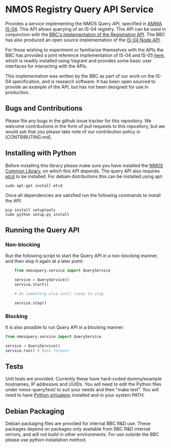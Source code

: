 # NMOS Registry Query API Service

Provides a service implementing the NMOS Query API, specified in [AMWA IS-04](https://github.com/AMWA-TV/nmos-discovery-registration). This API allows querying of an IS-04 registry. This API can be used in conjunction with the [BBC's implementation of the Registration API](https://github.com/bbc/nmos-registration/). The BBC has also produced an open source implementation of the [IS-04 Node API](https://github.com/bbc/nmos-node).

For those wishing to experiment or familiarise themselves with the APIs the BBC has provided a joint reference implementation of IS-04 and IS-05 [here](https://github.com/bbc/nmos-joint-ri), which is readily installed using Vagrant and provides some basic user interfaces for interacting with the APIs.

This implementation was written by the BBC as part of our work on the IS-04 specification, and is research software. It has been open sourced to provide an example of the API, but has not been designed for use in production.

## Bugs and Contributions
Please file any bugs in the github issue tracker for this repository. We welcome contributions in the form of pull requests to this repository, but we would ask that you please take note of our contribution policy in [CONTRIBUTING.md].

## Installing with Python

Before installing this library please make sure you have installed the [NMOS Common Library](https://github.com/bbc/nmos-common), on which this API depends. The query API also requires [etcd](https://github.com/coreos/etcd) to be installed. For debain distributions this can be installed using apt:

```
sudo apt-get install etcd

```

Once all dependencies are satisfied run the following commands to install the API:

```
pip install setuptools
sudo python setup.py install
```

## Running the Query API

### Non-blocking

Run the following script to start the Query API in a non-blocking manner, and then stop it again at a later point:

```Python
    from nmosquery.service import QueryService

    service = QueryService()
    service.start()

    # Do something else until ready to stop

    service.stop()
```

### Blocking

It is also possible to run Query API in a blocking manner:

```python
from nmosquery.service import QueryService

service = QueryService()
service.run() # Runs forever
```

## Tests

Unit tests are provided.  Currently these have hard-coded dummy/example hostnames, IP addresses and UUIDs.  You will need to edit the Python files under nmos-query/test/ to suit your needs and then "make test". You will need to have [Python virtualenv](https://pypi.python.org/pypi/virtualenv) installed and in your system PATH.

## Debian Packaging

Debian packaging files are provided for internal BBC R&D use.
These packages depend on packages only available from BBC R&D internal mirrors, and will not build in other environments. For use outside the BBC please use python installation method.
